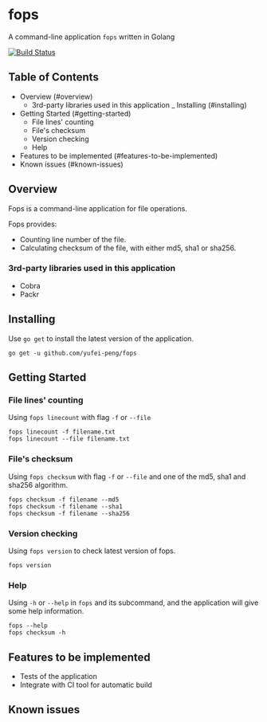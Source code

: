 # fops
A command-line application `fops` written in Golang

[![Build Status](https://travis-ci.com/yufei-peng/fops.svg?branch=master)](https://travis-ci.com/yufei-peng/fops)



## Table of Contents
- Overview (#overview)
  * 3rd-party libraries used in this application
_ Installing (#installing)
- Getting Started (#getting-started)
  * File lines' counting
  * File's checksum
  * Version checking
  * Help
- Features to be implemented (#features-to-be-implemented)
- Known issues (#known-issues)

## Overview
Fops is a command-line application for file operations.

Fops provides:
- Counting line number of the file.
- Calculating checksum of the file, with either md5, sha1 or sha256.

### 3rd-party libraries used in this application
- Cobra
- Packr

## Installing
Use `go get` to install the latest version of the application.
```
go get -u github.com/yufei-peng/fops
```

## Getting Started
### File lines' counting
Using `fops linecount` with flag `-f` or `--file`
```
fops linecount -f filename.txt
fops linecount --file filename.txt
```

### File's checksum
Using `fops checksum` with flag `-f` or `--file` and one of the md5, sha1 and sha256 algorithm.
```
fops checksum -f filename --md5
fops checksum -f filename --sha1
fops checksum -f filename --sha256
```

### Version checking
Using `fops version` to check latest version of fops.
```
fops version
```

### Help
Using `-h` or `--help` in `fops` and its subcommand, and the application will give some help information.
```
fops --help
fops checksum -h
```

## Features to be implemented
- Tests of the application
- Integrate with CI tool for automatic build

## Known issues

